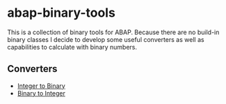 # abap-binary-tools
This is a collection of binary tools for ABAP. Because there are no build-in binary classes I decide to develop some useful converters as well as capabilities to calculate with binary numbers.

## Converters
- [Integer to Binary](src/zcl_integer_to_binary.clas.abap)  
- [Binary to Integer](src/zcl_binary_to_integer.clas.abap)  


